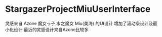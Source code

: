 # StargazerProjectMiuUserInterface
灵感来自 Azone 魔女っ子 水之魔女 Miu(美海)  的UI设计 增加了滚动条设计及最小化设计
最近的灵感设计来自Azone比较多
